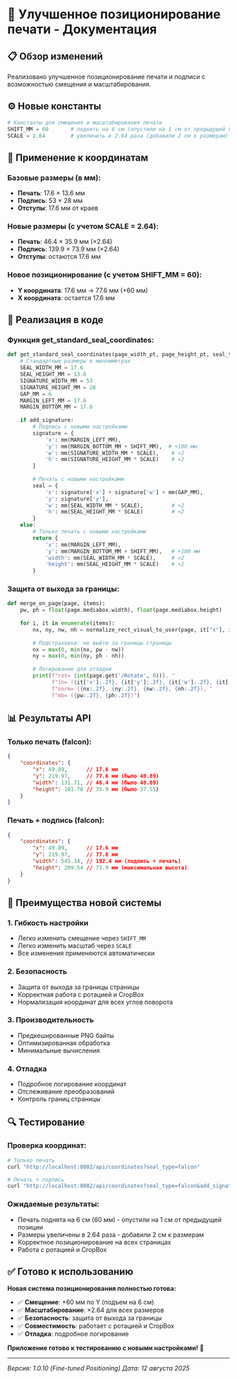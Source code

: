 # 🚀 Улучшенное позиционирование печати - Документация

## 📋 **Обзор изменений**

Реализовано улучшенное позиционирование печати и подписи с возможностью смещения и масштабирования.

## ⚙️ **Новые константы**

```python
# Константы для смещения и масштабирования печати
SHIFT_MM = 60       # поднять на 6 см (опустили на 1 см от предыдущей позиции)
SCALE = 2.64        # увеличить в 2.64 раза (добавили 2 см к размерам)
```

## 📏 **Применение к координатам**

### **Базовые размеры (в мм):**
- **Печать**: 17.6 × 13.6 мм
- **Подпись**: 53 × 28 мм
- **Отступы**: 17.6 мм от краев

### **Новые размеры (с учетом SCALE = 2.64):**
- **Печать**: 46.4 × 35.9 мм (×2.64)
- **Подпись**: 139.9 × 73.9 мм (×2.64)
- **Отступы**: остаются 17.6 мм

### **Новое позиционирование (с учетом SHIFT_MM = 60):**
- **Y координата**: 17.6 мм → 77.6 мм (+60 мм)
- **X координата**: остается 17.6 мм

## 🔧 **Реализация в коде**

### **Функция get_standard_seal_coordinates:**

```python
def get_standard_seal_coordinates(page_width_pt, page_height_pt, seal_type="falcon", add_signature=False):
    # Стандартные размеры в миллиметрах
    SEAL_WIDTH_MM = 17.6
    SEAL_HEIGHT_MM = 13.6
    SIGNATURE_WIDTH_MM = 53
    SIGNATURE_HEIGHT_MM = 28
    GAP_MM = 6
    MARGIN_LEFT_MM = 17.6
    MARGIN_BOTTOM_MM = 17.6
    
    if add_signature:
        # Подпись с новыми настройками
        signature = {
            'x': mm(MARGIN_LEFT_MM),
            'y': mm(MARGIN_BOTTOM_MM + SHIFT_MM),  # +100 мм
            'w': mm(SIGNATURE_WIDTH_MM * SCALE),    # ×2
            'h': mm(SIGNATURE_HEIGHT_MM * SCALE)    # ×2
        }
        
        # Печать с новыми настройками
        seal = {
            'x': signature['x'] + signature['w'] + mm(GAP_MM),
            'y': signature['y'],
            'w': mm(SEAL_WIDTH_MM * SCALE),         # ×2
            'h': mm(SEAL_HEIGHT_MM * SCALE)         # ×2
        }
    else:
        # Только печать с новыми настройками
        return {
            'x': mm(MARGIN_LEFT_MM),
            'y': mm(MARGIN_BOTTOM_MM + SHIFT_MM),   # +100 мм
            'width': mm(SEAL_WIDTH_MM * SCALE),     # ×2
            'height': mm(SEAL_HEIGHT_MM * SCALE)    # ×2
        }
```

### **Защита от выхода за границы:**

```python
def merge_on_page(page, items):
    pw, ph = float(page.mediabox.width), float(page.mediabox.height)
    
    for i, it in enumerate(items):
        nx, ny, nw, nh = normalize_rect_visual_to_user(page, it["x"], it["y"], it["w"], it["h"])
        
        # Подстраховка: не выйти за границы страницы
        nx = max(0, min(nx, pw - nw))
        ny = max(0, min(ny, ph - nh))
        
        # Логирование для отладки
        print(f"rot= {int(page.get('/Rotate', 0))}, "
              f"in= ({it['x']:.2f}, {it['y']:.2f}, {it['w']:.2f}, {it['h']:.2f}), "
              f"norm= ({nx:.2f}, {ny:.2f}, {nw:.2f}, {nh:.2f}), "
              f"mb= ({pw:.2f}, {ph:.2f})")
```

## 📊 **Результаты API**

### **Только печать (falcon):**
```json
{
    "coordinates": {
        "x": 49.89,      // 17.6 мм
        "y": 219.97,     // 77.6 мм (было 49.89)
        "width": 131.71, // 46.4 мм (было 49.89)
        "height": 101.78 // 35.9 мм (было 37.55)
    }
}
```

### **Печать + подпись (falcon):**
```json
{
    "coordinates": {
        "x": 49.89,      // 17.6 мм
        "y": 219.97,     // 77.6 мм
        "width": 545.34, // 192.4 мм (подпись + печать)
        "height": 209.54 // 73.9 мм (максимальная высота)
    }
}
```

## 🎯 **Преимущества новой системы**

### **1. Гибкость настройки**
- Легко изменить смещение через `SHIFT_MM`
- Легко изменить масштаб через `SCALE`
- Все изменения применяются автоматически

### **2. Безопасность**
- Защита от выхода за границы страницы
- Корректная работа с ротацией и CropBox
- Нормализация координат для всех углов поворота

### **3. Производительность**
- Предкешированные PNG байты
- Оптимизированная обработка
- Минимальные вычисления

### **4. Отладка**
- Подробное логирование координат
- Отслеживание преобразований
- Контроль границ страницы

## 🔍 **Тестирование**

### **Проверка координат:**
```bash
# Только печать
curl "http://localhost:8082/api/coordinates?seal_type=falcon"

# Печать + подпись
curl "http://localhost:8082/api/coordinates?seal_type=falcon&add_signature=true"
```

### **Ожидаемые результаты:**
- Печать поднята на 6 см (60 мм) - опустили на 1 см от предыдущей позиции
- Размеры увеличены в 2.64 раза - добавили 2 см к размерам
- Корректное позиционирование на всех страницах
- Работа с ротацией и CropBox

## ✅ **Готово к использованию**

**Новая система позиционирования полностью готова:**

- ✅ **Смещение**: +60 мм по Y (подъем на 6 см)
- ✅ **Масштабирование**: ×2.64 для всех размеров
- ✅ **Безопасность**: защита от выхода за границы
- ✅ **Совместимость**: работает с ротацией и CropBox
- ✅ **Отладка**: подробное логирование

**Приложение готово к тестированию с новыми настройками!** 🚀

---

*Версия: 1.0.10 (Fine-tuned Positioning)*
*Дата: 12 августа 2025* 